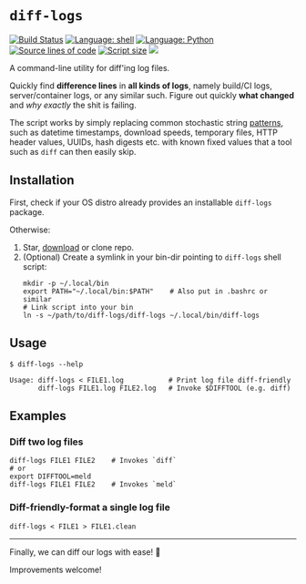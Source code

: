 `diff-logs`
===========
[![Build Status](https://img.shields.io/github/actions/workflow/status/kernc/diff-logs/ci.yml?branch=master&style=for-the-badge)](https://github.com/kernc/diff-logs/actions)
[![Language: shell](https://img.shields.io/badge/lang-Shell-skyblue?style=for-the-badge)](https://github.com/kernc/diff-logs)
[![Language: Python](https://img.shields.io/badge/lang-Python-skyblue?style=for-the-badge)](https://github.com/kernc/diff-logs)
[![Source lines of code](https://img.shields.io/endpoint?url=https://ghloc.vercel.app/api/kernc/diff-logs/badge?filter=diff-logs.py,diff-logs$&style=for-the-badge&color=skyblue&label=SLOC)](https://github.com/kernc/diff-logs)
[![Script size](https://img.shields.io/github/languages/code-size/kernc/diff-logs?style=for-the-badge&color=skyblue)](https://github.com/kernc/diff-logs)
[![](https://img.shields.io/github/issues/kernc/diff-logs?style=for-the-badge)](#)

A command-line utility for diff'ing log files.

Quickly find **difference lines** in **all kinds of logs**,
namely build/CI logs, server/container logs, or any similar such.
Figure out quickly **what changed** and _why exactly_ the shit is failing.

The script works by simply replacing common stochastic string [patterns],
such as datetime timestamps, download speeds, temporary files,
HTTP header values, UUIDs, hash digests etc. with known fixed
values that a tool such as `diff` can then easily skip.

[patterns]: https://github.com/kernc/diff-logs/blob/master/diff-logs.py


Installation
------------
First, check if your OS distro already provides an installable `diff-logs` package.

Otherwise:
1. Star, [download](https://github.com/kernc/diff-logs/archive/refs/heads/master.zip)
   or clone repo.
2. (Optional) Create a symlink in your bin-dir pointing to `diff-logs` shell script:
   ```shell
   mkdir -p ~/.local/bin
   export PATH="~/.local/bin:$PATH"    # Also put in .bashrc or similar
   # Link script into your bin
   ln -s ~/path/to/diff-logs/diff-logs ~/.local/bin/diff-logs
   ```


Usage
-----
```shell
$ diff-logs --help

Usage: diff-logs < FILE1.log           # Print log file diff-friendly
       diff-logs FILE1.log FILE2.log   # Invoke $DIFFTOOL (e.g. diff)
```


Examples
--------
### Diff two log files
```shell
diff-logs FILE1 FILE2    # Invokes `diff`
# or
export DIFFTOOL=meld
diff-logs FILE1 FILE2    # Invokes `meld`
```

### Diff-friendly-format a single log file
```shell
diff-logs < FILE1 > FILE1.clean
```

-----
Finally, we can diff our logs with ease! 🥳

Improvements welcome!
